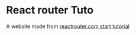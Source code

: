 # React router Tuto

A website made from [reactrouter.com start tutorial](https://reactrouter.com/en/main/start/tutorial)
